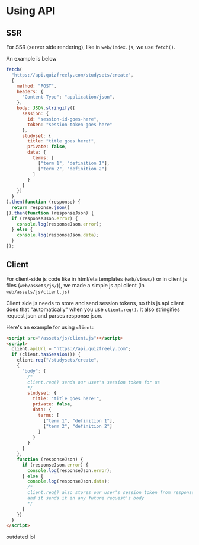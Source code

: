 # Using API

## SSR

For SSR (server side rendering), like in `web/index.js`, we use `fetch()`.

An example is below
```js
fetch(
  "https://api.quizfreely.com/studysets/create",
  {
    method: "POST",
    headers: {
      "Content-Type": "application/json",
    },
    body: JSON.stringify({
      session: {
        id: "session-id-goes-here",
        token: "session-token-goes-here"
      },
      studyset: {
        title: "title goes here!",
        private: false,
        data: {
          terms: [
            ["term 1", "definition 1"],
            ["term 2", "definition 2"]
          ]
        }
      }
    })
  }
).then(function (response) {
  return response.json()
}).then(function (responseJson) {
  if (responseJson.error) {
    console.log(responseJson.error);
  } else {
    console.log(responseJson.data);
  }
});
```

## Client

For client-side js code like in html/eta templates (`web/views/`) or in client js files (`web/assets/js/`)), we made a simple js api client (in `web/assets/js/client.js`)

Client side js needs to store and send session tokens, so this js api client does that "automatically" when you use `client.req()`. It also stringifies request json and parses response json.

Here's an example for using `client`:
```html
<script src="/assets/js/client.js"></script>
<script>
  client.apiUrl = "https://api.quizfreely.com";
  if (client.hasSession()) {
    client.req("/studysets/create",
    {
      "body": {
        /*
        client.req() sends our user's session token for us
        */
        studyset: {
          title: "title goes here!",
          private: false,
          data: {
            terms: [
              ["term 1", "definition 1"],
              ["term 2", "definition 2"]
            ]
          }
        }
      }
    },
    function (responseJson) {
      if (responseJson.error) {
        console.log(responseJson.error);
      } else {
        console.log(responseJson.data);
        /*
        client.req() also stores our user's session token from responseJson.data.session for us,
        and it sends it in any future request's body
        */
      }
    })
  }
</script>
```

outdated lol
